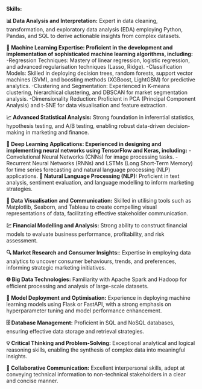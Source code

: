 **Skills:**

**📊 Data Analysis and Interpretation:** Expert in data cleaning, transformation, and exploratory data analysis (EDA) employing Python, Pandas, and SQL to derive actionable insights from complex datasets.

**🤖 Machine Learning Expertise: Proficient in the development and implementation of sophisticated machine learning algorithms, including:**
-Regression Techniques: Mastery of linear regression, logistic regression, and advanced regularisation techniques (Lasso, Ridge).
-Classification Models: Skilled in deploying decision trees, random forests, support vector machines (SVM), and boosting methods (XGBoost, LightGBM) for predictive analytics.
-Clustering and Segmentation: Experienced in K-means clustering, hierarchical clustering, and DBSCAN for market segmentation analysis.
-Dimensionality Reduction: Proficient in PCA (Principal Component Analysis) and t-SNE for data visualisation and feature extraction.

**📈 Advanced Statistical Analysis:** Strong foundation in inferential statistics, hypothesis testing, and A/B testing, enabling robust data-driven decision-making in marketing and finance.

**🧠 Deep Learning Applications: Experienced in designing and implementing neural networks using TensorFlow and Keras, including:**
-Convolutional Neural Networks (CNNs) for image processing tasks.
-Recurrent Neural Networks (RNNs) and LSTMs (Long Short-Term Memory) for time series forecasting and natural language processing (NLP) applications.
**📝 Natural Language Processing (NLP):** Proficient in text analysis, sentiment evaluation, and language modelling to inform marketing strategies.

**🎨 Data Visualisation and Communication:** Skilled in utilising tools such as Matplotlib, Seaborn, and Tableau to create compelling visual representations of data, facilitating effective stakeholder communication.

**💹 Financial Modelling and Analysis:** Strong ability to construct financial models to evaluate business performance, profitability, and risk assessment.

**🔍 Market Research and Consumer Insights:**: Expertise in employing data analytics to uncover consumer behaviours, trends, and preferences, informing strategic marketing initiatives.

**🌐 Big Data Technologies:** Familiarity with Apache Spark and Hadoop for efficient processing and analysis of large-scale datasets.

**🚀 Model Deployment and Optimisation:** Experience in deploying machine learning models using Flask or FastAPI, with a strong emphasis on hyperparameter tuning and model performance enhancement.

**🗄️ Database Management:** Proficient in SQL and NoSQL databases, ensuring effective data storage and retrieval strategies.

**💡 Critical Thinking and Problem-Solving:** Exceptional analytical and logical reasoning skills, enabling the synthesis of complex data into meaningful insights.

**🤝 Collaborative Communication:** Excellent interpersonal skills, adept at conveying technical information to non-technical stakeholders in a clear and concise manner.
